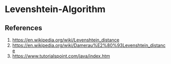 # Levenshtein-Algorithm

## References
1) https://en.wikipedia.org/wiki/Levenshtein_distance
2) https://en.wikipedia.org/wiki/Damerau%E2%80%93Levenshtein_distance
3) https://www.tutorialspoint.com/java/index.htm
